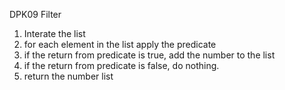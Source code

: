 DPK09 Filter

1. Interate the list
2. for each element in the list apply the predicate 
3. if the return from predicate is true, add the number to the list
4. if the return from predicate is false, do nothing.
5. return the number list
